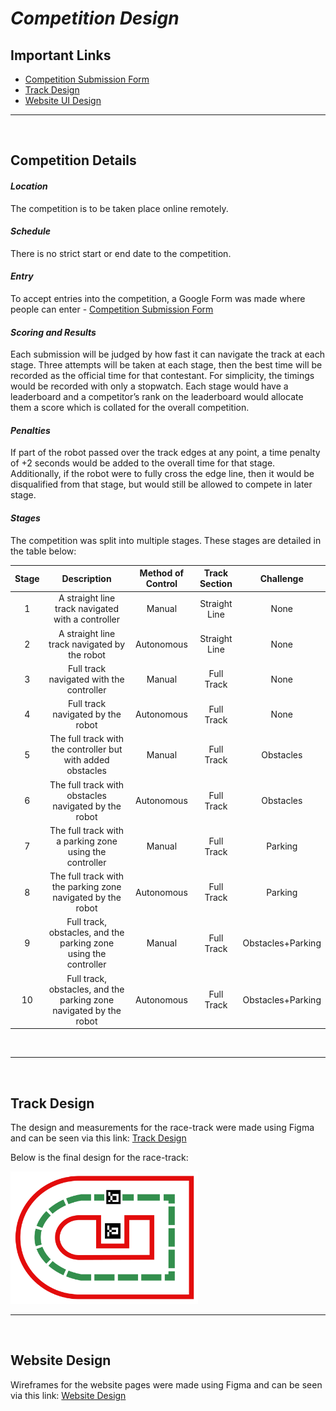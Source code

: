 # _Competition Design_

## Important Links
* [Competition Submission Form](https://forms.gle/LDLXWPZB9BomwcrW8)
* [Track Design](https://www.figma.com/file/p5jf9avmuazf1W6wpArfBC/Track-Design?node-id=0%3A1&t=aimGM4e57DGKQQKU-1)
* [Website UI Design](https://www.figma.com/file/f0m3vaIETOb2ZpTYRg89y4/Robot-Competition-Website?node-id=0%3A1)

---
<br>

## Competition Details
#### _Location_
The competition is to be taken place online remotely.

#### _Schedule_
There is no strict start or end date to the competition.

#### _Entry_
To accept entries into the competition, a Google Form was made where people can enter - [Competition Submission Form](https://forms.gle/LDLXWPZB9BomwcrW8)

#### _Scoring and Results_
Each submission will be judged by how fast it can navigate the track at each stage. Three attempts will be taken at each stage, then the best time will be recorded as the official time for that contestant. For simplicity, the timings would be recorded with only a stopwatch. Each stage would have a leaderboard and a competitor’s rank on the leaderboard would allocate them a score which is collated for the overall competition.

#### _Penalties_
If part of the robot passed over the track edges
at any point, a time penalty of +2 seconds would be added to the overall time for that stage. Additionally, if the robot were to fully cross the edge line, then it would be disqualified from that stage, but would still be allowed to compete in later stage.

#### _Stages_
The competition was split into multiple stages. These stages are detailed in the table below:

| Stage |                             Description                            | Method of Control | Track Section |     Challenge     |
|:-----:|:------------------------------------------------------------------:|:-----------------:|:-------------:|:-----------------:|
|   1   |         A straight line track navigated with a controller          |       Manual      | Straight Line |       None        |
|   2   |            A straight line track navigated by the robot            |     Autonomous    | Straight Line |       None        |
|   3   |              Full track navigated with the controller              |       Manual      |   Full Track  |       None        |
|   4   |                  Full track navigated by the robot                 |     Autonomous    |   Full Track  |       None        |
|   5   |     The full track with the controller but with added obstacles    |       Manual      |   Full Track  |     Obstacles     |
|   6   |        The full track with obstacles navigated by the robot        |     Autonomous    |   Full Track  |     Obstacles     |
|   7   |       The full track with a parking zone using the controller      |       Manual      |   Full Track  |      Parking      |
|   8   |     The full track with the parking zone navigated by the robot    |     Autonomous    |   Full Track  |      Parking      |
|   9   |  Full track, obstacles, and the parking zone using the controller  |       Manual      |   Full Track  | Obstacles+Parking |
|   10  | Full track, obstacles, and the parking zone navigated by the robot |     Autonomous    |   Full Track  | Obstacles+Parking |

<br>

--- 
<br>

## Track Design
The design and measurements for the race-track were made using Figma and can be seen via this link: [Track Design](https://www.figma.com/file/p5jf9avmuazf1W6wpArfBC/Track-Design?node-id=0%3A1&t=aimGM4e57DGKQQKU-1)

Below is the final design for the race-track:

<img src="../../dissertation/images/final_track_design.png" alt= "Final Track Design" width="300" height="auto">

---
<br>

## Website Design
Wireframes for the website pages were made using Figma and can be seen via this link: [Website Design](https://www.figma.com/file/f0m3vaIETOb2ZpTYRg89y4/Robot-Competition-Website?node-id=0%3A1)